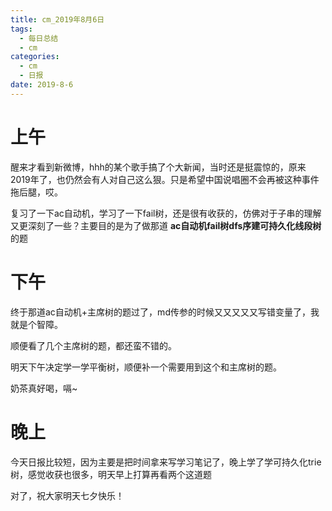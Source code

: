 ```yaml
---
title: cm_2019年8月6日
tags: 
  - 每日总结
  - cm
categories:
  - cm
  - 日报
date: 2019-8-6
---
```


# 上午

醒来才看到新微博，hhh的某个歌手搞了个大新闻，当时还是挺震惊的，原来2019年了，也仍然会有人对自己这么狠。只是希望中国说唱圈不会再被这种事件拖后腿，哎。

复习了一下ac自动机，学习了一下fail树，还是很有收获的，仿佛对于子串的理解又更深刻了一些？主要目的是为了做那道 **ac自动机fail树dfs序建可持久化线段树** 的题
<!-- more -->

# 下午

终于那道ac自动机+主席树的题过了，md传参的时候又又又又又写错变量了，我就是个智障。

顺便看了几个主席树的题，都还蛮不错的。

明天下午决定学一学平衡树，顺便补一个需要用到这个和主席树的题。

奶茶真好喝，嗝~

# 晚上

今天日报比较短，因为主要是把时间拿来写学习笔记了，晚上学了学可持久化trie树，感觉收获也很多，明天早上打算再看两个这道题

对了，祝大家明天七夕快乐！
